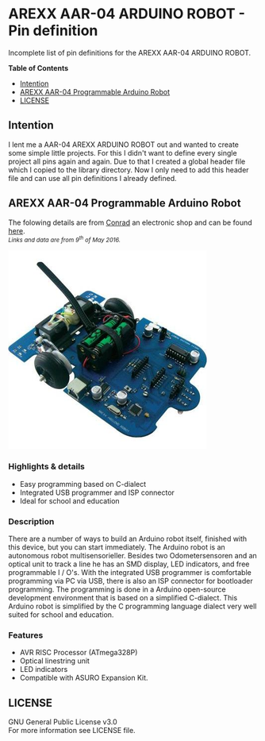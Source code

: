 # AREXX AAR-04 ARDUINO ROBOT - Pin definition

Incomplete list of pin definitions for the AREXX AAR-04 ARDUINO ROBOT.


**Table of Contents**
- [Intention](#intention)
- [AREXX AAR-04 Programmable Arduino Robot](#arexx-aar-04-programmable-arduino-robot)
- [LICENSE](#license)


## Intention
I lent me a AAR-04 AREXX ARDUINO ROBOT out and wanted to create some simple little projects. For this I didn't want to define every single project all pins again and again. Due to that I created a global header file which I copied to the library directory. Now I only need to add this header file and can use all pin definitions I already defined.


## AREXX AAR-04 Programmable Arduino Robot
The folowing details are from [Conrad](http://www.conrad.com/ce/en/) an electronic shop and can be found [here](http://www.conrad.com/ce/en/product/191694/Arexx-AAR-04-Programmable-Arduino-Robot).<br />
<small>_Links and data are from 9<sup>th</sup> of May 2016._</small>

![](docs/AAR-04.jpg)

### Highlights & details
- Easy programming based on C-dialect
- Integrated USB programmer and ISP connector
- Ideal for school and education

### Description
There are a number of ways to build an Arduino robot itself, finished with this device, but you can start immediately. The Arduino robot is an autonomous robot multisensorieller. Besides two Odometersensoren and an optical unit to track a line he has an SMD display, LED indicators, and free programmable I / O's. With the integrated USB programmer is comfortable programming via PC via USB, there is also an ISP connector for bootloader programming. The programming is done in a Arduino open-source development environment that is based on a simplified C-dialect. This Arduino robot is simplified by the C programming language dialect very well suited for school and education.

### Features
- AVR RISC Processor (ATmega328P)
- Optical linestring unit
- LED indicators
- Compatible with ASURO Expansion Kit.


## LICENSE
GNU General Public License v3.0<br />
For more information see LICENSE file.
